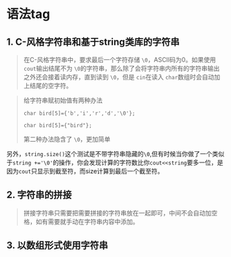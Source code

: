 # 语法tag

## 1. C-风格字符串和基于string类库的字符串

> 在C-风格字符串中，要求最后一个字符存储 `\0`，ASCII码为0。如果使用`cout`输出结尾不为 `\0`的字符串，那么除了会将字符串内所有的字符串输出之外还会接着读内存，直到读到 `\0`，但是 `cin`在读入 `char`数组时会自动加上结尾的空字符。

> 给字符串赋初始值有两种办法
>
> `char bird[5]={'b','i','r','d','\0'};`
>
> `char bird[5]={"bird"};`
>
> 第二种办法隐含了 `\0`，更加简单

另外，`string.size()`这个测试是不带字符串隐藏的`\0`,但有时候当你做了一个类似于`string +='\0'`的操作，你会发现计算的字符数比你`cout<<string`要多一位，是因为`cout`只显示到截至符，而size计算到最后一个截至符。 

## 2. 字符串的拼接

> 拼接字符串只需要把需要拼接的字符串放在一起即可，中间不会自动加空格，如有需要就手动在字符串内容中添加。

## 3. 以数组形式使用字符串

